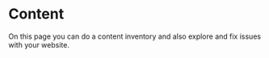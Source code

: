 Content
=======

On this page you can do a content inventory and also explore and fix issues with your website.